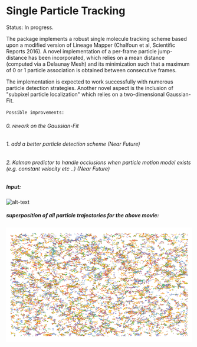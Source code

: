 Single Particle Tracking
=======

Status: In progress.

The package implements a robust single molecule tracking scheme based upon a modified version of Lineage Mapper (Chalfoun et al, Scientific Reports 2016). A novel implementation of a per-frame particle jump-distance has been incorporated, which relies on a mean distance (computed via a Delaunay Mesh) and its minimization such that a maximum of 0 or 1 particle association is obtained between consecutive frames.

The implementation is expected to work successfully with numerous particle detection strategies. Another novel aspect is the inclusion of
"subpixel particle localization" which relies on a two-dimensional Gaussian-Fit.

`Possible improvements:`

###### 0. rework on the Gaussian-Fit
###### 1. add a better particle detection scheme (Near Future)
###### 2. Kalman predictor to handle occlusions when particle motion model exists (e.g. constant velocity etc ..) (Near Future)





##### Input:

![alt-text](https://github.com/alihashmiii/SMtrack/blob/master/for%20readme/input.gif) 


##### superposition of all particle trajectories for the above movie:

![alt-text](https://github.com/alihashmiii/SMtrack/blob/master/for%20readme/particle%20Trajectories.png)
